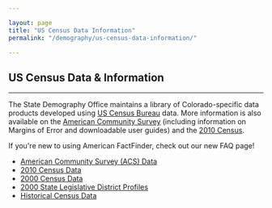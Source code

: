 ```yaml
---

layout: page
title: "US Census Data Information"
permalink: "/demography/us-census-data-information/"

---
```


## US Census Data & Information

- - -

The State Demography Office maintains a library of Colorado-specific data products developed using [US Census Bureau](http://www.census.gov/) data. More information is also available on the [American Community Survey]() (including information on Margins of Error and downloadable user guides) and the [2010 Census]().

If you're new to using American FactFinder, check out our new FAQ page!

- [American Community Survey (ACS) Data]()
- [2010 Census Data]()
- [2000 Census Data]()
- [2000 State Legislative District Profiles]()
- [Historical Census Data](https://dola.colorado.gov/demog_webapps/hcp_parameters.jsf)